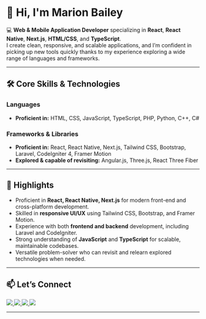 # 👋 Hi, I'm Marion Bailey  

💻 **Web & Mobile Application Developer** specializing in **React**, **React Native**, **Next.js**, **HTML/CSS**, and **TypeScript**.  
I create clean, responsive, and scalable applications, and I’m confident in picking up new tools quickly thanks to my experience exploring a wide range of languages and frameworks.  

---

## 🛠 Core Skills & Technologies  

### **Languages**  
- **Proficient in:** HTML, CSS, JavaScript, TypeScript, PHP, Python, C++, C#  

### **Frameworks & Libraries**  
- **Proficient in:** React, React Native, Next.js, Tailwind CSS, Bootstrap, Laravel, CodeIgniter 4, Framer Motion  
- **Explored & capable of revisiting:** Angular.js, Three.js, React Three Fiber  

---

## 📌 Highlights  
- Proficient in **React, React Native, Next.js** for modern front-end and cross-platform development.  
- Skilled in **responsive UI/UX** using Tailwind CSS, Bootstrap, and Framer Motion.  
- Experience with both **frontend and backend** development, including Laravel and CodeIgniter.  
- Strong understanding of **JavaScript** and **TypeScript** for scalable, maintainable codebases.  
- Versatile problem-solver who can revisit and relearn explored technologies when needed.  

---

## 📫 Let’s Connect  
<a href="mailto:youremail@gmail.com">
  <img src="https://img.shields.io/badge/Email-D14836?style=for-the-badge&logo=gmail&logoColor=white" />
</a>
<a href="https://www.linkedin.com/in/yourlinkedin/" target="_blank">
  <img src="https://img.shields.io/badge/LinkedIn-0077B5?style=for-the-badge&logo=linkedin&logoColor=white" />
</a>
<a href="https://discordapp.com/users/yourdiscordid" target="_blank">
  <img src="https://img.shields.io/badge/Discord-7289DA?style=for-the-badge&logo=discord&logoColor=white" />
</a>
<a href="https://www.instagram.com/yourusername" target="_blank">
  <img src="https://img.shields.io/badge/Instagram-E4405F?style=for-the-badge&logo=instagram&logoColor=white" />
</a>

---

